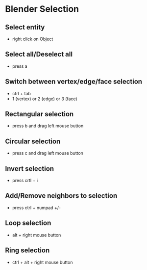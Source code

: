 # Blender Selection

## Select entity
* right click on Object

## Select all/Deselect all
* press a

## Switch between vertex/edge/face selection
* ctrl + tab
* 1 (vertex) or 2 (edge) or 3 (face)

## Rectangular selection
* press b and drag left mouse button

## Circular selection
* press c and drag left mouse button

## Invert selection
* press crtl + i

## Add/Remove neighbors to selection
* press ctrl + numpad +/-

## Loop selection
* alt + right mouse button

## Ring selection
* ctrl + alt + right mouse button
